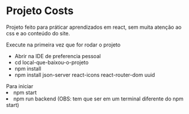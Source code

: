 # Projeto Costs

Projeto feito para práticar aprendizados em react, sem muita atenção ao css e ao conteúdo do site.
 
Execute na primeira vez que for rodar o projeto
<ul>
 <li>Abrir na IDE de preferencia pessoal 
 <li>cd local-que-baixou-o-projeto 
 <li>npm install
 <li>npm install json-server react-icons react-router-dom uuid 
</ul>
Para iniciar <br>

 <li>npm start 
 <li>npm run backend (OBS: tem que ser em um terminal diferente do npm start)

